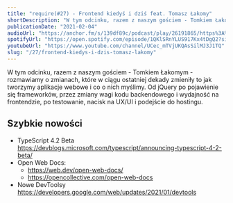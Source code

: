 ```yaml
---
title: "require(#27) - Frontend kiedyś i dziś feat. Tomasz Łakomy"
shortDescription: "W tym odcinku, razem z naszym gościem - Tomkiem Łakomym - rozmawiamy o zmianach, które w ciągu ostatniej dekady zmieniły to jak tworzymy aplikacje webowe i co o nich myślimy. Od jQuery po pojawienie się frameworków, przez zmiany wagi kodu backendowego i wydajność na frontendzie, po testowanie, nacisk na UX/UI i podejście do hostingu."
publicationDate: "2021-02-04"
audioUrl: "https://anchor.fm/s/139df89c/podcast/play/26191865/https%3A%2F%2Fd3ctxlq1ktw2nl.cloudfront.net%2Fstaging%2F2021-1-4%2F8477aef2-c5a6-09cc-be02-c57ae0c488bc.mp3"
spotifyUrl: "https://open.spotify.com/episode/1QKlSRnYLUS917Kx4tDgQ2?si=uUk_OZHSTzWXczLM66FXYA"
youtubeUrl: "https://www.youtube.com/channel/UCec_mTVjUKQAsSilMJ3J1TQ"
slug: "/27/frontend-kiedys-i-dzis-tomasz-lakomy"
---
```


W tym odcinku, razem z naszym gościem - Tomkiem Łakomym - rozmawiamy o zmianach, które w ciągu ostatniej dekady zmieniły to jak tworzymy aplikacje webowe i co o nich myślimy. Od jQuery po pojawienie się frameworków, przez zmiany wagi kodu backendowego i wydajność na frontendzie, po testowanie, nacisk na UX/UI i podejście do hostingu.

## Szybkie nowości

- TypeScript 4.2 Beta https://devblogs.microsoft.com/typescript/announcing-typescript-4-2-beta/
- Open Web Docs:
  - https://web.dev/open-web-docs/
  - https://opencollective.com/open-web-docs
- Nowe DevToolsy https://developers.google.com/web/updates/2021/01/devtools
